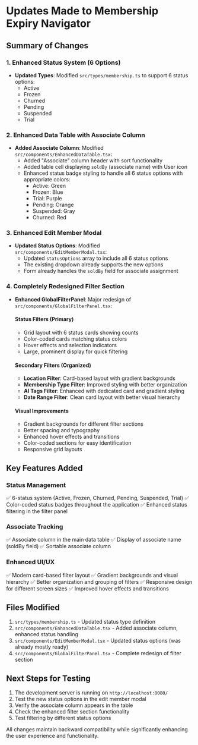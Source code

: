 # Updates Made to Membership Expiry Navigator

## Summary of Changes

### 1. **Enhanced Status System (6 Options)**
- **Updated Types**: Modified `src/types/membership.ts` to support 6 status options:
  - Active
  - Frozen  
  - Churned
  - Pending
  - Suspended
  - Trial

### 2. **Enhanced Data Table with Associate Column**
- **Added Associate Column**: Modified `src/components/EnhancedDataTable.tsx`:
  - Added "Associate" column header with sort functionality
  - Added table cell displaying `soldBy` (associate name) with User icon
  - Enhanced status badge styling to handle all 6 status options with appropriate colors:
    - Active: Green
    - Frozen: Blue
    - Trial: Purple
    - Pending: Orange
    - Suspended: Gray
    - Churned: Red

### 3. **Enhanced Edit Member Modal**
- **Updated Status Options**: Modified `src/components/EditMemberModal.tsx`:
  - Updated `statusOptions` array to include all 6 status options
  - The existing dropdown already supports the new options
  - Form already handles the `soldBy` field for associate assignment

### 4. **Completely Redesigned Filter Section**
- **Enhanced GlobalFilterPanel**: Major redesign of `src/components/GlobalFilterPanel.tsx`:
  
  #### **Status Filters (Primary)**
  - Grid layout with 6 status cards showing counts
  - Color-coded cards matching status colors
  - Hover effects and selection indicators
  - Large, prominent display for quick filtering
  
  #### **Secondary Filters (Organized)**
  - **Location Filter**: Card-based layout with gradient backgrounds
  - **Membership Type Filter**: Improved styling with better organization
  - **AI Tags Filter**: Enhanced with dedicated card and gradient styling
  - **Date Range Filter**: Clean card layout with better visual hierarchy
  
  #### **Visual Improvements**
  - Gradient backgrounds for different filter sections
  - Better spacing and typography
  - Enhanced hover effects and transitions
  - Color-coded sections for easy identification
  - Responsive grid layouts

## Key Features Added

### **Status Management**
✅ 6-status system (Active, Frozen, Churned, Pending, Suspended, Trial)
✅ Color-coded status badges throughout the application
✅ Enhanced status filtering in the filter panel

### **Associate Tracking**
✅ Associate column in the main data table
✅ Display of associate name (soldBy field)
✅ Sortable associate column

### **Enhanced UI/UX**
✅ Modern card-based filter layout
✅ Gradient backgrounds and visual hierarchy
✅ Better organization and grouping of filters
✅ Responsive design for different screen sizes
✅ Improved hover effects and transitions

## Files Modified
1. `src/types/membership.ts` - Updated status type definition
2. `src/components/EnhancedDataTable.tsx` - Added associate column, enhanced status handling
3. `src/components/EditMemberModal.tsx` - Updated status options (was already mostly ready)
4. `src/components/GlobalFilterPanel.tsx` - Complete redesign of filter section

## Next Steps for Testing
1. The development server is running on `http://localhost:8080/`
2. Test the new status options in the edit member modal
3. Verify the associate column appears in the table
4. Check the enhanced filter section functionality
5. Test filtering by different status options

All changes maintain backward compatibility while significantly enhancing the user experience and functionality.
